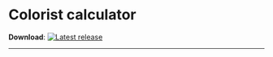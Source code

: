 # Colorist calculator 


**Download**: [![Latest release](https://img.shields.io/github/v/release/Fo4Ik-git/Calorist_calculator?color=blue&include_prereleases&label=Download)](https://github.com/Fo4Ik-git/Calorist_calculator/releases)

---
